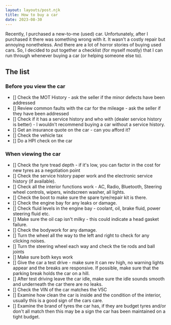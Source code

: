 ```yaml
---
layout: layouts/post.njk
title: How to buy a car
date: 2023-08-30
---
```


Recently, I purchased a new-to-me (used) car. Unfortunately, after I purchased it there was something wrong with it. It wasn't a costly repair but annoying nonetheless. And there are a lot of horror stories of buying used cars. So, I decided to put together a checklist (for myself mostly) that I can run through whenever buying a car (or helping someone else to).

## The list

### Before you view the car

- [] Check the MOT History - ask the seller if the minor defects have been addressed
- [] Review common faults with the car for the mileage - ask the seller if they have been addressed
- [] Check if it has a service history and who with (dealer service history is better) - I wouldn't recommend buying a car without a service history.
- [] Get an insurance quote on the car - can you afford it?
- [] Check the vehicle tax
- [] Do a HPI check on the car

### When viewing the car

- [] Check the tyre tread depth - if it's low, you can factor in the cost for new tyres as a negotiation point
- [] Check the service history paper work and the electronic service history (if available).
- [] Check all the interior functions work - AC, Radio, Bluetooth, Steering wheel controls, wipers, windscreen washer, all lights.
- [] Check the boot to make sure the spare tyre/repair kit is there.
- [] Check the engine bay for any leaks or damage.
- [] Check fluid levels in the engine bay - coolant, oil, brake fluid, power steering fluid etc.
- [] Make sure the oil cap isn't milky - this could indicate a head gasket failure.
- [] Check the bodywork for any damage.
- [] Turn the wheel all the way to the left and right to check for any clicking noises.
- [] Turn the steering wheel each way and check the tie rods and ball joints
- [] Make sure both keys work
- [] Give the car a test drive - make sure it can rev high, no warning lights appear and the breaks are responsive. If possible, make sure that the parking break holds the car on a hill.
- [] After test driving leave the car idle, make sure the idle sounds smooth and underneath the car there are no leaks.
- [] Check the VIN of the car matches the V5C
- [] Examine how clean the car is inside and the condition of the interior, usually this is a good sign of the cars care.
- [] Examine the brand of tyres the car has, if they are budget tyres and/or don't all match then this may be a sign the car has been maintained on a tight budget.
